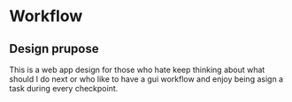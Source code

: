 # Workflow
## Design prupose
This is a web app design for those who hate keep thinking about what
should I do next or who like to have a gui workflow and enjoy being
asign a task during every checkpoint.
